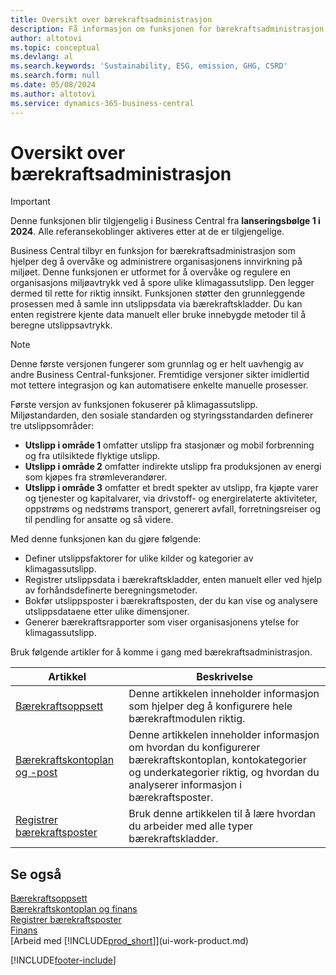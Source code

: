 ```yaml
---
title: Oversikt over bærekraftsadministrasjon
description: Få informasjon om funksjonen for bærekraftsadministrasjon ved hjelp av informasjonen og ressursene.
author: altotovi
ms.topic: conceptual
ms.devlang: al
ms.search.keywords: 'Sustainability, ESG, emission, GHG, CSRD'
ms.search.form: null
ms.date: 05/08/2024
ms.author: altotovi
ms.service: dynamics-365-business-central
---
```


# Oversikt over bærekraftsadministrasjon

> [!IMPORTANT]
> Denne funksjonen blir tilgjengelig i Business Central fra **lanseringsbølge 1 i 2024**. Alle referansekoblinger aktiveres etter at de er tilgjengelige.

Business Central tilbyr en funksjon for bærekraftsadministrasjon som hjelper deg å overvåke og administrere organisasjonens innvirkning på miljøet. Denne funksjonen er utformet for å overvåke og regulere en organisasjons miljøavtrykk ved å spore ulike klimagassutslipp. Den legger dermed til rette for riktig innsikt. Funksjonen støtter den grunnleggende prosessen med å samle inn utslippsdata via bærekraftskladder. Du kan enten registrere kjente data manuelt eller bruke innebygde metoder til å beregne utslippsavtrykk.

> [!NOTE]
> Denne første versjonen fungerer som grunnlag og er helt uavhengig av andre Business Central-funksjoner. Fremtidige versjoner sikter imidlertid mot tettere integrasjon og kan automatisere enkelte manuelle prosesser.

Første versjon av funksjonen fokuserer på klimagassutslipp. Miljøstandarden, den sosiale standarden og styringsstandarden definerer tre utslippsområder:

- **Utslipp i område 1** omfatter utslipp fra stasjonær og mobil forbrenning og fra utilsiktede flyktige utslipp.
- **Utslipp i område 2** omfatter indirekte utslipp fra produksjonen av energi som kjøpes fra strømleverandører.
- **Utslipp i område 3** omfatter et bredt spekter av utslipp, fra kjøpte varer og tjenester og kapitalvarer, via drivstoff- og energirelaterte aktiviteter, oppstrøms og nedstrøms transport, generert avfall, forretningsreiser og til pendling for ansatte og så videre.

Med denne funksjonen kan du gjøre følgende:

- Definer utslippsfaktorer for ulike kilder og kategorier av klimagassutslipp.
- Registrer utslippsdata i bærekraftskladder, enten manuelt eller ved hjelp av forhåndsdefinerte beregningsmetoder.
- Bokfør utslippsposter i bærekraftsposten, der du kan vise og analysere utslippsdataene etter ulike dimensjoner.
- Generer bærekraftsrapporter som viser organisasjonens ytelse for klimagassutslipp.

Bruk følgende artikler for å komme i gang med bærekraftsadministrasjon.

| Artikkel | Beskrivelse |
|---------|-------------|
| [Bærekraftsoppsett](finance-sustainability-setup.md) | Denne artikkelen inneholder informasjon som hjelper deg å konfigurere hele bærekraftmodulen riktig. |
| [Bærekraftskontoplan og -post](finance-sustainability-accounts-ledger.md) | Denne artikkelen inneholder informasjon om hvordan du konfigurerer bærekraftskontoplan, kontokategorier og underkategorier riktig, og hvordan du analyserer informasjon i bærekraftsposter. |
| [Registrer bærekraftsposter](finance-sustainability-journal.md) | Bruk denne artikkelen til å lære hvordan du arbeider med alle typer bærekraftskladder. |

## Se også

[Bærekraftsoppsett](finance-sustainability-setup.md)  
[Bærekraftskontoplan og finans](finance-sustainability-accounts-ledger.md)  
[Registrer bærekraftsposter](finance-sustainability-journal.md)  
[Finans](finance.md)  
[Arbeid med [!INCLUDE[prod_short](includes/prod_short.md)]](ui-work-product.md)  

[!INCLUDE[footer-include](includes/footer-banner.md)]
